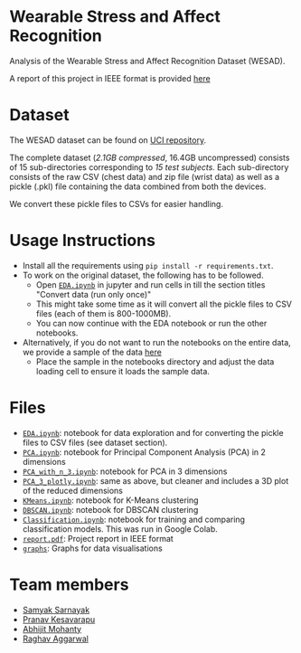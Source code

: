 # Wearable Stress and Affect Recognition

Analysis of the Wearable Stress and Affect Recognition Dataset (WESAD).

A report of this project in IEEE format is provided [here](./report.pdf)

# Dataset

The WESAD dataset can be found on [UCI repository](https://archive.ics.uci.edu/ml/datasets/WESAD+%28Wearable+Stress+and+Affect+Detection%29).

The complete dataset (*2.1GB compressed*, 16.4GB uncompressed) consists of 15 sub-directories corresponding to *15 test subjects*.
Each sub-directory consists of the raw CSV (chest data) and zip file (wrist data) as well as a pickle (.pkl) file containing the
data combined from both the devices.

We convert these pickle files to CSVs for easier handling.

# Usage Instructions

 - Install all the requirements using `pip install -r requirements.txt`.
 - To work on the original dataset, the following has to be followed.
    - Open [`EDA.ipynb`](./notebooks/EDA.ipynb) in jupyter and run cells in till the section titles "Convert data (run only once)"
    - This might take some time as it will convert all the pickle files to CSV files (each of them is 800-1000MB).
    - You can now continue with the EDA notebook or run the other notebooks.
 - Alternatively, if you do not want to run the notebooks on the entire data, we provide a sample of the data [here](https://drive.google.com/file/d/1j5Va94cCim5-56Tp9p8G5WATVvsEXDod/view?usp=sharing)
    - Place the sample in the notebooks directory and adjust the data loading cell to ensure it loads the sample data.

# Files

 - [`EDA.ipynb`](./notebooks/EDA.ipynb): notebook for data exploration and for converting the pickle files to CSV files (see dataset section).
 - [`PCA.ipynb`](./notebooks/PCA.ipynb): notebook for Principal Component Analysis (PCA) in 2 dimensions
 - [`PCA_with_n_3.ipynb`](./notebooks/PCA_with_n_3.ipynb): notebook for PCA in 3 dimensions
 - [`PCA_3_plotly.ipynb`](./notebooks/PCA_3_plotly.ipynb): same as above, but cleaner and includes a 3D plot of the reduced dimensions
 - [`KMeans.ipynb`](./notebooks/KMeans.ipynb): notebook for K-Means clustering
 - [`DBSCAN.ipynb`](./notebooks/DBSCAN.ipynb): notebook for DBSCAN clustering
 - [`Classification.ipynb`](./notebooks/Classification.ipynb): notebook for training and comparing classification models. This was run in Google Colab.
 - [`report.pdf`](./report.pdf): Project report in IEEE format
 - [`graphs`](./graphs): Graphs for data visualisations

# Team members

 - [Samyak Sarnayak](https://github.com/Samyak2)
 - [Pranav Kesavarapu](https://github.com/psiayn)
 - [Abhijit Mohanty](https://github.com/mohantyabhijit074)
 - [Raghav Aggarwal](https://github.com/RaghavAgg0310)

